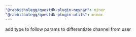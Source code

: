 ```yaml
---
"@rabbitholegg/questdk-plugin-neynar": minor
"@rabbitholegg/questdk-plugin-utils": minor
---
```


add type to follow params to differentiate channel from user
